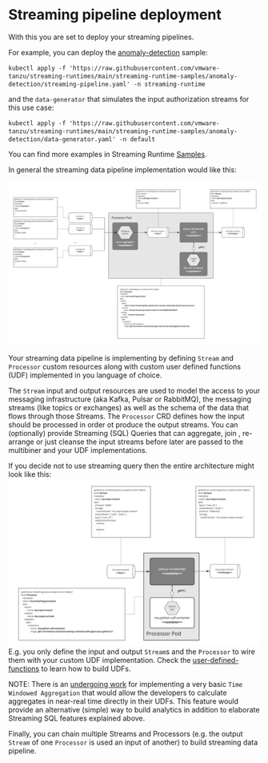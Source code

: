 # Streaming pipeline deployment
With this you are set to deploy your streaming pipelines.

For example, you can deploy the [anomaly-detection](../samples/anomaly-detection/anomaly-detection/) sample:

```shell
kubectl apply -f 'https://raw.githubusercontent.com/vmware-tanzu/streaming-runtimes/main/streaming-runtime-samples/anomaly-detection/streaming-pipeline.yaml' -n streaming-runtime
```
and the `data-generator` that simulates the input authorization streams for this use case:
```shell
kubectl apply -f 'https://raw.githubusercontent.com/vmware-tanzu/streaming-runtimes/main/streaming-runtime-samples/anomaly-detection/data-generator.yaml' -n default
```

You can find more examples in Streaming Runtime [Samples](../samples/overview).

In general the streaming data pipeline implementation would like this:

![Streaming Runtime Arch Overview Flow](streming-runtime-pipeline.jpg)

Your streaming data pipeline is implementing by defining `Stream` and `Processor` custom resources along with custom user defined functions (UDF) implemented in you language of choice.

The `Stream` input and output resources are used to model the access to your messaging infrastructure (aka Kafka, Pulsar or RabbitMQ), the messaging streams (like topics or exchanges) as well as the schema of the data that flows through those Streams.
The `Processor` CRD defines how the input should be processed in order ot produce the output streams.
You can (optionally) provide Streaming (SQL) Queries that can aggregate, join , re-arrange or just cleanse the input streams before later are passed to the multibiner and your UDF implementations.

If you decide not to use streaming query then the entire architecture might look like this:
![Streaming Runtime No SQL Flow](streaming-runtime-python-udf-pipeline.jpg)
E.g. you only define the input and output `Stream`s and the `Processor` to wire them with your custom UDF implementation.
Check the [user-defined-functions](../udf/architecture/) to learn how to build UDFs.

NOTE: There is an [undergoing work](https://github.com/vmware-tanzu/streaming-runtimes/issues/13) for implementing a very basic `Time Windowed Aggregation`
that would allow the developers to calculate aggregates in near-real time directly in their UDFs.
This feature would provide an alternative (simple) way to build analytics in addition to elaborate Streaming SQL features explained above.

Finally, you can chain multiple Streams and Processors (e.g. the output `Stream` of one `Processor` is used an input of another) to build  streaming data pipeline.

